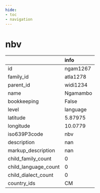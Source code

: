 ```yaml
---
hide:
- toc
- navigation
---
```

# nbv
|                      | info     |
|:---------------------|:---------|
| id                   | ngam1267 |
| family_id            | atla1278 |
| parent_id            | widi1234 |
| name                 | Ngamambo |
| bookkeeping          | False    |
| level                | language |
| latitude             | 5.87975  |
| longitude            | 10.0779  |
| iso639P3code         | nbv      |
| description          | nan      |
| markup_description   | nan      |
| child_family_count   | 0        |
| child_language_count | 0        |
| child_dialect_count  | 0        |
| country_ids          | CM       |